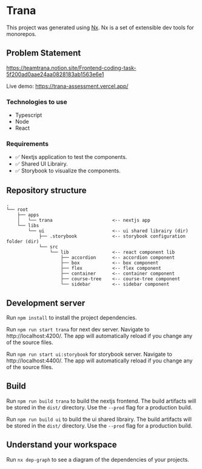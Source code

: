 

# Trana

This project was generated using [Nx](https://nx.dev). Nx is a set of extensible dev tools for monorepos.

## Problem Statement

https://teamtrana.notion.site/Frontend-coding-task-5f200ad0aae24aa0828183ab1563e6e1

Live demo: https://trana-assessment.vercel.app/

### Technologies to use

- Typescript
- Node
- React

### Requirements

- ✅ Nextjs application to test the components.
- ✅ Shared UI Librairy.
- ✅ Storybook to visualize the components.

## Repository structure

```
.
└── root
    ├── apps                     
    │   └── trana                      <-- nextjs app
    └── libs
        └── ui                         <-- ui shared librairy (dir)
            ├── .storybook             <-- storybook configuration folder (dir)
            └── src
                └── lib                <-- react component lib
                    ├── accordion      <-- accordion component
                    ├── box            <-- box component
                    ├── flex           <-- flex component
                    ├── container      <-- container component
                    ├── course-tree    <-- course-tree component
                    └── sidebar        <-- sidebar component
```



## Development server

Run `npm install` to install the project dependencies.

Run `npm run start trana` for next dev server. Navigate to http://localhost:4200/. The app will automatically reload if you change any of the source files.

Run `npm run start ui:storybook` for storybook server. Navigate to http://localhost:4400/. The app will automatically reload if you change any of the source files.

## Build

Run `npm run build trana` to build the nextjs frontend. The build artifacts will be stored in the `dist/` directory. Use the `--prod` flag for a production build.

Run `npm run build ui` to build the ui shared librairy. The build artifacts will be stored in the `dist/` directory. Use the `--prod` flag for a production build.

## Understand your workspace

Run `nx dep-graph` to see a diagram of the dependencies of your projects.